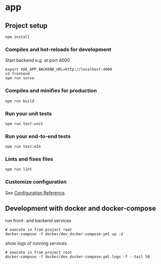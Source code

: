 # app

## Project setup
```
npm install
```

### Compiles and hot-reloads for development
Start backend e.g. at port 4000
```
export VUE_APP_BACKEND_URL=http://localhost:4000
cd frontend
npm run serve
```

### Compiles and minifies for production
```
npm run build
```

### Run your unit tests
```
npm run test:unit
```

### Run your end-to-end tests
```
npm run test:e2e
```

### Lints and fixes files
```
npm run lint
```

### Customize configuration
See [Configuration Reference](https://cli.vuejs.org/config/).

## Development with docker and docker-compose
run front- and backend services
```shell script
# execute in from project root
docker-compose -f docker/dev_docker-compose.yml up -d
```

show logs of running services
```shell script
# execute in from project root
docker-compose -f docker/dev_docker-compose.yml logs -f --tail 50
```